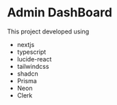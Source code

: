 # Admin DashBoard

This project developed using

- nextjs
- typescript
- lucide-react
- tailwindcss
- shadcn
- Prisma
- Neon
- Clerk
